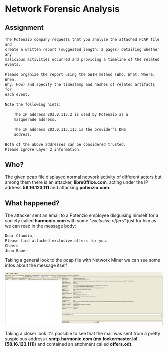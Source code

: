 # Network Forensic Analysis

## Assignment

```
The Potenzio company requests that you analyze the attached PCAP file and 
create a written report (suggested length: 2 pages) detailing whether any 
malicious activities occurred and providing a timeline of the related events.

Please organize the report using the 5W1H method (Who, What, Where, When,
Why, How) and specify the timestamp and hashes of related artifacts for 
each event.

Note the following hints:
	
	The IP address 203.0.113.2 is used by Potenzio as a
	masquerade address.
    
	The IP address 203.0.113.113 is the provider’s DNS
	address.

Both of the above addresses can be considered trusted.
Please ignore Layer 2 information.
```

## Who?

The given pcap file displayed normal network activity of different actors but among them there is an attacker, **libre0ffice.com**, acting under the IP address **58.16.123.111** and attacking **potenzio.com**.

## What happened?

The attacker sent an email to a Potenzio employee disguising himself for a society called **harmonic.com**  with some *"exclusive offers"* just for him as we can read in the message body:

```
Dear Claudio,
Please find attached exclusive offers for you. 
Cheers 
Jean Bauer
```

Taking a general look to the pcap file with Network Miner we can see some infos about the message itself

![](./assets/Network_Assignment_NetworkMiner.png)

Taking a closer look it's possible to see that the mail was sent from a pretty suspicious address ( **smtp.harmonic.com (mx.lockermaster.lol \[58.16.123.111]**) and contained an attchment called **offers.odt**.






